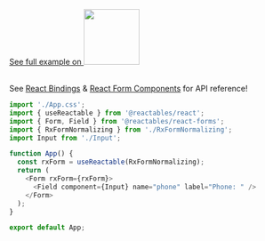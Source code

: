 <a href="https://stackblitz.com/edit/vitejs-vite-842mn1?file=src%2FApp.tsx" target="_blank" rel="noreferrer">
 See full example on <img src="/stackblitz.png" width="100" />
<a>

<br>
<br>

See <a href="/react/react-bindings">React Bindings</a> & <a href="/react/react-form-components">React Form Components</a> for API reference!

```typescript
import './App.css';
import { useReactable } from '@reactables/react';
import { Form, Field } from '@reactables/react-forms';
import { RxFormNormalizing } from './RxFormNormalizing';
import Input from './Input';

function App() {
  const rxForm = useReactable(RxFormNormalizing);
  return (
    <Form rxForm={rxForm}>
      <Field component={Input} name="phone" label="Phone: " />
    </Form>
  );
}

export default App;

```